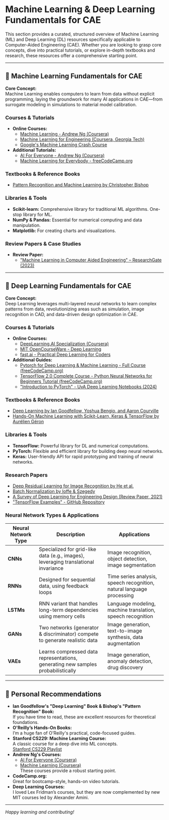 # Machine Learning & Deep Learning Fundamentals for CAE 

This section provides a curated, structured overview of Machine Learning (ML) and Deep Learning (DL) resources specifically applicable to Computer-Aided Engineering (CAE). Whether you are looking to grasp core concepts, dive into practical tutorials, or explore in-depth textbooks and research, these resources offer a comprehensive starting point. 

---

## 📌 Machine Learning Fundamentals for CAE

**Core Concept:**  
Machine Learning enables computers to learn from data without explicit programming, laying the groundwork for many AI applications in CAE—from surrogate modeling in simulations to material model calibration.

### Courses & Tutorials
- **Online Courses:**
  - [Machine Learning - Andrew Ng (Coursera)](https://www.coursera.org/learn/machine-learning)
  - [Machine Learning for Engineering (Coursera, Georgia Tech)](https://www.coursera.org/learn/machine-learning-engineering)
  - [Google's Machine Learning Crash Course](https://developers.google.com/machine-learning/crash-course)
- **Additional Tutorials:**
  - [AI For Everyone - Andrew Ng (Coursera)](https://www.coursera.org/learn/ai-for-everyone)
  - [Machine Learning for Everybody - freeCodeCamp.org](https://www.youtube.com/watch?v=i_LwzRVP7bg)

### Textbooks & Reference Books
- [Pattern Recognition and Machine Learning by Christopher Bishop](https://www.microsoft.com/en-us/research/people/cmbishop/prml-book/)

### Libraries & Tools
- **Scikit-learn:** Comprehensive library for traditional ML algorithms. One-stop library for ML.
- **NumPy & Pandas:** Essential for numerical computing and data manipulation.
- **Matplotlib:** For creating charts and visualizations.

### Review Papers & Case Studies
- **Review Paper:**  
  - ["Machine Learning in Computer Aided Engineering" – ResearchGate (2023)](https://www.researchgate.net/publication/374430117_Machine_Learning_in_Computer_Aided_Engineering)

---

## 📌 Deep Learning Fundamentals for CAE

**Core Concept:**  
Deep Learning leverages multi-layered neural networks to learn complex patterns from data, revolutionizing areas such as simulation, image recognition in CAD, and data-driven design optimization in CAE.

### Courses & Tutorials
- **Online Courses:**
  - [DeepLearning.AI Specialization (Coursera)](https://www.coursera.org/specializations/deep-learning)
  - [MIT OpenCourseWare - Deep Learning](https://ocw.mit.edu/courses/electrical-engineering-and-computer-science/6-s191-introduction-to-deep-learning-january-iap-2020/)
  - [fast.ai - Practical Deep Learning for Coders](https://course.fast.ai/)
- **Additional Guides:**
  - [Pytorch for Deep Learning & Machine Learning - Full Course (freeCodeCamp.org)](https://www.youtube.com/watch?v=V_xro1bcAuA)
  - [TensorFlow 2.0 Complete Course - Python Neural Networks for Beginners Tutorial (freeCodeCamp.org)](https://www.youtube.com/watch?v=tPYj3fFJGjk)
  - ["Introduction to PyTorch" - UvA Deep Learning Notebooks (2024)](https://uvadlc-notebooks.readthedocs.io/en/latest/tutorial_notebooks/tutorial2/Introduction_to_PyTorch.html)

### Textbooks & Reference Books
- [Deep Learning by Ian Goodfellow, Yoshua Bengio, and Aaron Courville](https://www.deeplearningbook.org/)
- [Hands-On Machine Learning with Scikit-Learn, Keras & TensorFlow by Aurélien Géron](https://www.oreilly.com/library/view/hands-on-machine-learning/9781492032632/)

### Libraries & Tools
- **TensorFlow:** Powerful library for DL and numerical computations.
- **PyTorch:** Flexible and efficient library for building deep neural networks.
- **Keras:** User-friendly API for rapid prototyping and training of neural networks.

### Research Papers
- [Deep Residual Learning for Image Recognition by He et al.](https://arxiv.org/abs/1512.03385)
- [Batch Normalization by Ioffe & Szegedy](https://arxiv.org/abs/1502.03167)
- [A Survey of Deep Learning for Engineering Design (Review Paper, 2021)](https://www.sciencedirect.com/science/article/pii/S1364032121000249)
- ["TensorFlow Examples" - GitHub Repository](https://github.com/aymericdamien/TensorFlow-Examples.git)

### Neural Network Types & Applications

| **Neural Network Type** | **Description**                                                                     | **Applications**                                                        |
|-------------------------|-------------------------------------------------------------------------------------|-------------------------------------------------------------------------|
| **CNNs**                | Specialized for grid-like data (e.g., images), leveraging translational invariance  | Image recognition, object detection, image segmentation                 |
| **RNNs**                | Designed for sequential data, using feedback loops                                   | Time series analysis, speech recognition, natural language processing   |
| **LSTMs**               | RNN variant that handles long-term dependencies using memory cells                   | Language modeling, machine translation, speech recognition              |
| **GANs**                | Two networks (generator & discriminator) compete to generate realistic data          | Image generation, text-to-image synthesis, data augmentation            |
| **VAEs**                | Learns compressed data representations, generating new samples probabilistically     | Image generation, anomaly detection, drug discovery                     |

---

## 📌 Personal Recommendations

- **Ian Goodfellow's "Deep Learning" Book & Bishop's "Pattern Recognition" Book:**  
  If you have time to read, these are excellent resources for theoretical foundations.
- **O'Reilly’s Hands-On Books:**  
  I’m a huge fan of O'Reilly's practical, code-focused guides.
- **Stanford CS229: Machine Learning Course:**  
  A classic course for a deep dive into ML concepts.  
  [Stanford CS229 Playlist](https://www.youtube.com/playlist?list=PLoROMvodv4rMiGQp3WXShtMGgzqpfVfbU)
- **Andrew Ng's Courses:**  
  - [AI For Everyone (Coursera)](https://www.coursera.org/learn/ai-for-everyone)  
  - [Machine Learning (Coursera)](https://www.coursera.org/learn/machine-learning)  
  These courses provide a robust starting point.
- **CodeCamp.org:**  
  Great for bootcamp-style, hands-on video tutorials.
- **Deep Learning Courses:**  
  I loved Lex Fridman’s courses, but they are now complemented by new MIT courses led by Alexander Amini.

---

*Happy learning and contributing!*

